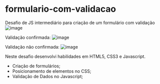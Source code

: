 # formulario-com-validacao
Desafio de JS intermediário para criação de um formulário com validação
![image](https://github.com/Daaaiii/formulario-com-validacao/assets/101154455/239a2b0d-6161-4c8c-8645-9c5da32e0e72)

Validação confirmada:
![image](https://github.com/Daaaiii/formulario-com-validacao/assets/101154455/0475ca1e-4b63-4dad-a676-fb3868522d67)

Validação não confirmada:
![image](https://github.com/Daaaiii/formulario-com-validacao/assets/101154455/47ae5363-1a11-4513-91eb-13a1911e796b)

Neste desafio desenvolvi habilidades em HTML5, CSS3 e Javascript.
- Criação de formulários;
- Posicionamento de elementos no CSS;
- Validação de Dados no Javascript;

